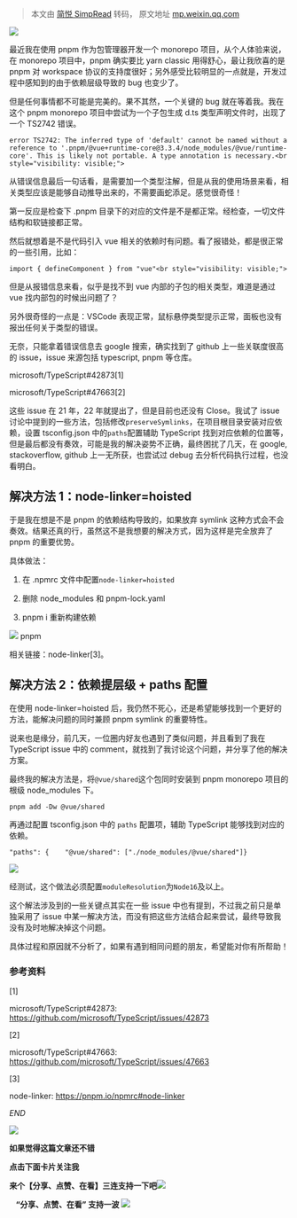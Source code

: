 > 本文由 [简悦 SimpRead](http://ksria.com/simpread/) 转码， 原文地址 [mp.weixin.qq.com](https://mp.weixin.qq.com/s/-P61ifLnuPDRYm63CrugOw)

![](https://mmbiz.qpic.cn/mmbiz_jpg/lolOWBY1tkwUTmlb0S2bwCXVaAhm6U9Eib8uctfHQYCicziapZPXMAldrzZW6kwGaqn3EZHiaOyEpWyg3kRFYfAuzw/640?wx_fmt=jpeg)

最近我在使用 pnpm 作为包管理器开发一个 monorepo 项目，从个人体验来说，在 monorepo 项目中，pnpm 确实要比 yarn classic 用得舒心，最让我欣喜的是 pnpm 对 workspace 协议的支持度很好；另外感受比较明显的一点就是，开发过程中感知到的由于依赖层级导致的 bug 也变少了。

但是任何事情都不可能是完美的。果不其然，一个关键的 bug 就在等着我。我在这个 pnpm monorepo 项目中尝试为一个子包生成 d.ts 类型声明文件时，出现了一个 TS2742 错误。

```
error TS2742: The inferred type of 'default' cannot be named without a reference to '.pnpm/@vue+runtime-core@3.3.4/node_modules/@vue/runtime-core'. This is likely not portable. A type annotation is necessary.<br style="visibility: visible;">
```

从错误信息最后一句话看，是需要加一个类型注解，但是从我的使用场景来看，相关类型应该是能够自动推导出来的，不需要画蛇添足。感觉很奇怪！

第一反应是检查下 .pnpm 目录下的对应的文件是不是都正常。经检查，一切文件结构和软链接都正常。

然后就想着是不是代码引入 vue 相关的依赖时有问题。看了报错处，都是很正常的一些引用，比如：

```
import { defineComponent } from "vue"<br style="visibility: visible;">
```

但是从报错信息来看，似乎是找不到 vue 内部的子包的相关类型，难道是通过 vue 找内部包的时候出问题了？

另外很奇怪的一点是：VSCode 表现正常，鼠标悬停类型提示正常，面板也没有报出任何关于类型的错误。

无奈，只能拿着错误信息去 google 搜索，确实找到了 github 上一些关联度很高的 issue，issue 来源包括 typescript, pnpm 等仓库。

microsoft/TypeScript#42873[1]

microsoft/TypeScript#47663[2]

这些 issue 在 21 年，22 年就提出了，但是目前也还没有 Close。我试了 issue 讨论中提到的一些方法，包括修改`preserveSymlinks`，在项目根目录安装对应依赖，设置 tsconfig.json 中的`paths`配置辅助 TypeScript 找到对应依赖的位置等，但是最后都没有奏效，可能是我的解决姿势不正确，最终困扰了几天，在 google, stackoverflow, github 上一无所获，也尝试过 debug 去分析代码执行过程，也没看明白。

解决方法 1：node-linker=hoisted
--------------------------

于是我在想是不是 pnpm 的依赖结构导致的，如果放弃 symlink 这种方式会不会奏效。结果还真的行，虽然这不是我想要的解决方式，因为这样是完全放弃了 pnpm 的重要优势。

具体做法：

1.  在 .npmrc 文件中配置`node-linker=hoisted`
    
2.  删除 node_modules 和 pnpm-lock.yaml
    
3.  pnpm i 重新构建依赖
    

![](https://mmbiz.qpic.cn/mmbiz_png/lolOWBY1tkwUTmlb0S2bwCXVaAhm6U9EHcI9ASStbGwOlu0VkyYHTKIteqcjR3z3pRzW2iadKHdD6f1Q2mqjicQA/640?wx_fmt=png) pnpm

相关链接：node-linker[3]。

解决方法 2：依赖提层级 + paths 配置
-----------------------

在使用 node-linker=hoisted 后，我仍然不死心，还是希望能够找到一个更好的方法，能解决问题的同时兼顾 pnpm symlink 的重要特性。

说来也是缘分，前几天，一位圈内好友也遇到了类似问题，并且看到了我在 TypeScript issue 中的 comment，就找到了我讨论这个问题，并分享了他的解决方案。

最终我的解决方法是，将`@vue/shared`这个包同时安装到 pnpm monorepo 项目的根级 node_modules 下。

```
pnpm add -Dw @vue/shared
```

再通过配置 tsconfig.json 中的 `paths` 配置项，辅助 TypeScript 能够找到对应的依赖。

```
"paths": {    "@vue/shared": ["./node_modules/@vue/shared"]}
```

![](https://mmbiz.qpic.cn/mmbiz_jpg/lolOWBY1tkwUTmlb0S2bwCXVaAhm6U9ELoVW1Pnk0YiaSvoO9XRWRzibjxn8ggRZYMibok34uSB0CnrLiadCES5wmw/640?wx_fmt=jpeg)

经测试，这个做法必须配置`moduleResolution`为`Node16`及以上。

这个解法涉及到的一些关键点其实在一些 issue 中也有提到，不过我之前只是单独采用了 issue 中某一解决方法，而没有把这些方法结合起来尝试，最终导致我没有及时地解决掉这个问题。

具体过程和原因就不分析了，如果有遇到相同问题的朋友，希望能对你有所帮助！

### 参考资料

[1]

microsoft/TypeScript#42873: https://github.com/microsoft/TypeScript/issues/42873

[2]

microsoft/TypeScript#47663: https://github.com/microsoft/TypeScript/issues/47663

[3]

node-linker: https://pnpm.io/npmrc#node-linker

  

_END_

  

![](https://mmbiz.qpic.cn/mmbiz_png/lolOWBY1tkwzw3lDgVHOcuEv7IVq2gCXzzPpciaorRnwicnXYBiaSzdB4Hh2ueW2a09xqAztoX9iayLyibTyoicltC7g/640?wx_fmt=png)

  

**如果觉得这篇文章还不错**

**点击下面卡片关注我**

**来个【分享、点赞、在看】三连支持一下吧![](https://mmbiz.qpic.cn/mmbiz_png/lolOWBY1tkwzw3lDgVHOcuEv7IVq2gCX9Ju1LZ2bTXSO8ia8EFp2r5cTPywudM2bibmpQgfuEWxtJILEVlWeN9ibg/640?wx_fmt=png)**

   **“分享、点赞、在看” 支持一波** ![](https://mmbiz.qpic.cn/mmbiz_png/lolOWBY1tkwzw3lDgVHOcuEv7IVq2gCXN5rPlfruYGicNRAP8M5fbZZk7VHjtM8Yv1XVjLFxXnrCQKicmser8veQ/640?wx_fmt=png)